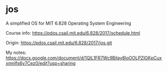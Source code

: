 # jos
A simplified OS for MIT 6.828 Operating System Engineering

Course info: https://pdos.csail.mit.edu/6.828/2017/schedule.html

Origin: https://pdos.csail.mit.edu/6.828/2017/jos.git

My notes: https://docs.google.com/document/d/1QlL1FR7Wc9Bilay8IoOOLPZlGKpCuxxmnlfs6v7Cez0/edit?usp=sharing
